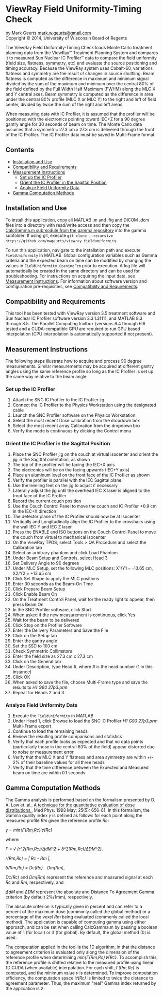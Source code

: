 ViewRay Field Uniformity-Timing Check
===========

by Mark Geurts <mark.w.geurts@gmail.com>
<br>Copyright &copy; 2014, University of Wisconsin Board of Regents

The ViewRay Field Uniformity-Timing Check loads Monte Carlo treatment planning data from the ViewRay&trade; Treatment Planning System and compares it to measured Sun Nuclear IC Profiler&trade; data to compare the field uniformity (field size, flatness, symmetry, etc) and evaluate the source positioning and timing accuracy.  Because the ViewRay system uses Cobalt-60, variations flatness and symmetry are the result of changes in source shuttling. Beam flatness is computed as the difference in maximum and minimum signal divided by the sum of the maximum and minimum over the central 80% of the field defined by the Full Width Half Maximum (FWHM) along the MLC X and Y central axes. Beam symmetry is computed as the difference in area under the central 80% profile (MLC X or MLC Y) to the right and left of field center, divided by twice the sum of the right and left areas. 

When measuring data with IC Profiler, it is assumed that the profiler will be positioned with the electronics pointing toward IEC+Z for a 90 degree gantry angle for 30 seconds of beam on time. The Monte Carlo data assumes that a symmetric 27.3 cm x 27.3 cm is delivered through the front of the IC Profiler.  The IC Profiler data must be saved in Multi-Frame format.

## Contents

* [Installation and Use](README.md#installation-and-use)
* [Compatibility and Requirements](README.md#compatibility-and-requirements)
* [Measurement Instructions](README.md#measurement-instructions)
  * [Set up the IC Profiler](README.md#set-up-the-ic-profiler)  
  * [Orient the IC Profiler in the Sagittal Position](README.md#orient-the-ic-profiler-in-the-sagittal-position)
  * [Analyze Field Uniformity Data](README.md#analyze-field-uniformity-data)
* [Gamma Computation Methods](README.md#gamma-computation-methods)

## Installation and Use

To install this application, copy all MATLAB .m and .fig and DICOM .dcm files into a directory with read/write access and then copy the [CalcGamma.m submodule from the gamma repository](https://github.com/mwgeurts/gamma) into the gamma subfolder.  If using git, execute `git clone --recursive https://github.com/mwgeurts/viewray_fielduniformity`.

To run this application, navigate to the installation path and execute `FieldUniformity` in MATLAB.  Global configuration variables such as Gamma criteria and the expected beam on time can be modified by changing the values in `FieldUniformity_OpeningFcn` prior to execution.  A log file will automatically be created in the same directory and can be used for troubleshooting.  For instructions on acquiring the input data, see [Measurement Instructions](README.md#measurement-instructions). For information about software version and configuration pre-requisities, see [Compatibility and Requirements](README.md#compatibility-and-requirements).

## Compatibility and Requirements

This tool has been tested with ViewRay version 3.5 treatment software and Sun Nuclear IC Profiler software version 3.3.1.31111, and MATLAB 8.3 through 8.5.  The Parallel Computing toolbox (versions 6.4 through 6.6 tested and a CUDA-compatible GPU are required to run GPU based interpolation (CPU interpolation is automatically supported if not present).

## Measurement Instructions

The following steps illustrate how to acquire and process 90 degree measurements.  Similar measurements may be acquired at different gantry angles using the same reference profile so long as the IC Profiler is set up the same way relative to the beam angle.  

### Set up the IC Profiler

1. Attach the SNC IC Profiler to the IC Profiler jig
2. Connect the IC Profiler to the Physics Workstation using the designated cable
3. Launch the SNC Profiler software on the Physics Workstation
4. Select the most recent Dose calibration from the dropdown box
5. Select the most recent array Calibration from the dropdown box
6. Verify the mode is continuous by clicking the Control menu

### Orient the IC Profiler in the Sagittal Position

1. Place the SNC Profiler jig on the couch at virtual isocenter and orient the jig in the Sagittal orientation, as shown
  1. The top of the profiler will be facing the IEC+X axis
  2. The electronics will be on the facing upwards (IEC+Y axis)
  3. Place an aluminum level on the front face of the IC Profiler as shown
  4. Verify the profiler is parallel with the IEC Sagittal plane
  5. Use the leveling feet on the jig to adjust if necessary
  6. Laterally adjust the jig until the overhead IEC X laser is aligned to the front face of the IC Profiler
  7. Record the current couch position
  8. Use the Couch Control Panel to move the couch and IC Profiler +0.9 cm in the IEC+X direction
  9. The detector plane of the IC Profiler should now be at isocenter
  10. Vertically and Longitudinally align the IC Profiler to the crosshairs using the wall IEC Y and IEC Z laser
  11. Press the ENABLE and ISO buttons on the Couch Control Panel to move the couch from virtual to mechanical isocenter
2. On the ViewRay TPDS, select Tools > QA Procedure and select the Calibration tab
3. Select an arbitrary phantom and click Load Phantom
4. Under Beam Setup and Controls, select Head 3
5. Set Delivery Angle to 90 degrees
6. Under MLC Setup, set the following MLC positions: X1/Y1 = -13.65 cm, X2/Y2 = +13.65 cm
7. Click Set Shape to apply the MLC positions
8. Enter 30 seconds as the Beam-On Time
9. Click Prepare Beam Setup
10. Click Enable Beam On
11. On the Treatment Control Panel, wait for the ready light to appear, then press Beam On
12. In the SNC Profiler software, click Start
13. When asked if the new measurement is continuous, click Yes
14. Wait for the beam to be delivered
15. Click Stop on the Profiler Software
16. Enter the Delivery Parameters and Save the File
  1. Click on the Setup tab
  2. Enter the gantry angle
  3. Set the SSD to 100 cm
  4. Check Symmetric Collimators
  5. Enter the field size as 27.3 cm x 27.3 cm
  6. Click on the General tab
  7. Under Description, type Head #, where # is the head number (1 in this instance)
  8. Click OK
  9. When asked to save the file, choose Multi-Frame type and save the results to _H1 G90 27p3.prm_
17. Repeat for Heads 2 and 3

### Analyze Field Uniformity Data

1. Execute the `FieldUniformity` in MATLAB
2. Under Head 1, click Browse to load the SNC IC Profiler _H1 G90 27p3.prm_ Multi-Frame export
3. Continue to load the remaining heads
4. Review the resulting profile comparisons and statistics
  1. Verify that each profile looks as expected and that no data points (particularly those in the central 80% of the field) appear distorted due to noise or measurement error
  2. Verify that the MLC X and Y flatness and area symmetry are within +/- 2% of their baseline values for all three heads
5. Verify that the time difference between the Expected and Measured beam on time are within 0.1 seconds

## Gamma Computation Methods

The Gamma analysis is performed based on the formalism presented by D. A. Low et. al., [A technique for the quantitative evaluation of dose distributions.](http://www.ncbi.nlm.nih.gov/pubmed/9608475), Med Phys. 1998 May; 25(5): 656-61.  In this formalism, the Gamma quality index *&gamma;* is defined as follows for each point along the measured profile *Rm* given the reference profile *Rc*:

*&gamma; = min{&Gamma;(Rm,Rc}&forall;{Rc}*

where:

*&Gamma; = &radic; (r^2(Rm,Rc)/&Delta;dM^2 + &delta;^2(Rm,Rc)/&Delta;DM^2)*,

*r(Rm,Rc) = | Rc - Rm |*,

*&delta;(Rm,Rc) = Dc(Rc) - Dm(Rm)*,

*Dc(Rc)* and *Dm(Rm)* represent the reference and measured signal at each *Rc* and *Rm*, respectively, and

*&Delta;dM* and *&Delta;DM* represent the absolute and Distance To Agreement Gamma criterion (by default 2%/1mm), respectively.  

The absolute criterion is typically given in percent and can refer to a percent of the maximum dose (commonly called the global method) or a percentage of the voxel *Rm* being evaluated (commonly called the local method).  The application is capable of computing gamma using either approach, and can be set when calling CalcGamma.m by passing a boolean value of 1 (for local) or 0 (for global).  By default, the global method (0) is used.

The computation applied in the tool is the 1D algorithm, in that the distance to agreement criterion is evaluated only along the dimension of the reference profile when determining *min{&Gamma;(Rm,Rc}&forall;{Rc}*. To accomplish this, the reference profile is shifted relative to the measured profile using linear 1D CUDA (when available) interpolation.  For each shift, *&Gamma;(Rm,Rc}* is computed, and the minimum value *&gamma;* is determined.  To improve computation efficiency, the computation space *&forall;{Rc}* is limited to twice the distance to agreement parameter.  Thus, the maximum "real" Gamma index returned by the application is 2.
